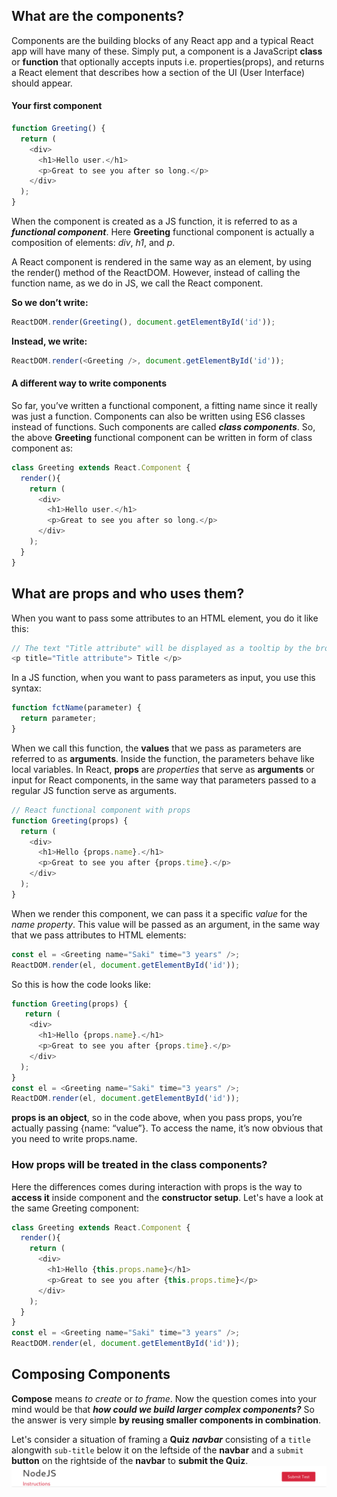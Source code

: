 ## What are the components?
Components are the building blocks of any React app and a typical React app will have many of these. Simply put, a component is a JavaScript __class__ or __function__ that optionally accepts inputs i.e. properties(props), and returns a React element that describes how a section of the UI (User Interface) should appear.
#### Your first component
```js
function Greeting() {
  return (
    <div>
      <h1>Hello user.</h1> 
      <p>Great to see you after so long.</p>
    </div>
  );
}
```
When the component is created as a JS function, it is referred to as a ___functional component___. Here __Greeting__ functional component is actually a composition of elements: _div_, _h1_, and _p_.

A React component is rendered in the same way as an element, by using the render() method of the ReactDOM. However, instead of calling the function name, as we do in JS, we call the React component.

__So we don’t write:__
```js
ReactDOM.render(Greeting(), document.getElementById('id'));
```
__Instead, we write:__
```js
ReactDOM.render(<Greeting />, document.getElementById('id'));
```
#### A different way to write components
So far, you’ve written a functional component, a fitting name since it really was just a function. Components can also be written using ES6 classes instead of functions. Such components are called ___class components___. So, the above __Greeting__ functional component can be written in form of class component as:
```js
class Greeting extends React.Component {
  render(){
    return (
      <div>
        <h1>Hello user.</h1> 
        <p>Great to see you after so long.</p>
      </div>
    );
  }
}
```
## What are props and who uses them?
When you want to pass some attributes to an HTML element, you do it like this:
```js
// The text "Title attribute" will be displayed as a tooltip by the browser
<p title="Title attribute"> Title </p>
```
In a JS function, when you want to pass parameters as input, you use this syntax:
```js
function fctName(parameter) {
  return parameter;
}
```
When we call this function, the __values__ that we pass as parameters are referred to as __arguments__. Inside the function, the parameters behave like local variables. In React, __props__ are _properties_ that serve as __arguments__ or input for React components, in the same way that parameters passed to a regular JS function serve as arguments.
```js
// React functional component with props
function Greeting(props) {
  return (
    <div>
      <h1>Hello {props.name}.</h1> 
      <p>Great to see you after {props.time}.</p>
    </div>
  );
}
```
When we render this component, we can pass it a specific _value_ for the _name property_. This value will be passed as an argument, in the same way that we pass attributes to HTML elements:
```js
const el = <Greeting name="Saki" time="3 years" />;
ReactDOM.render(el, document.getElementById('id'));
```
So this is how the code looks like:
```js
function Greeting(props) {  
   return (
    <div>
      <h1>Hello {props.name}.</h1> 
      <p>Great to see you after {props.time}.</p>
    </div>
  );
}
const el = <Greeting name="Saki" time="3 years" />;
ReactDOM.render(el, document.getElementById('id'));
```
__props is an object__, so in the code above, when you pass props, you’re actually passing {name: “value”}. To access the name, it’s now obvious that you need to write props.name.
### How props will be treated in the class components?
Here the differences comes during interaction with props is the way to __access it__ inside component and the __constructor setup__. Let's have a look at the same Greeting component:
```js
class Greeting extends React.Component {
  render(){
    return (
      <div>
        <h1>Hello {this.props.name}</h1> 
        <p>Great to see you after {this.props.time}</p>
      </div>
    );
  }
}
const el = <Greeting name="Saki" time="3 years" />;
ReactDOM.render(el, document.getElementById('id'));
```
## Composing Components
__Compose__ means _to create_ or _to frame_. Now the question comes into your mind would be that ___how could we build larger complex components?___ So the answer is very simple __by reusing smaller components in combination__.

Let's consider a situation of framing a __Quiz__ ___navbar___ consisting of a `title` alongwith `sub-title` below it on the leftside of the __navbar__ and a `submit` __button__ on the rightside of the __navbar__ to __submit the Quiz__.
![comp1](uploads/3180d21d9f4c2b3b671bc649512c90a2/comp1.png)